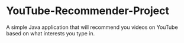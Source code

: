 # YouTube-Recommender-Project
A simple Java application that will recommend you videos on YouTube based on
what interests you type in.
